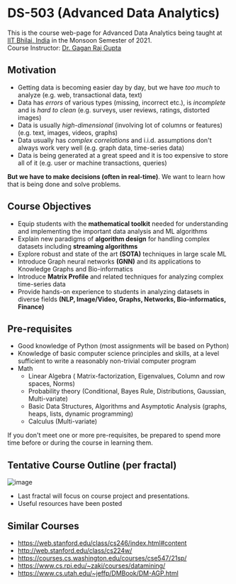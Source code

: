 # DS-503 (Advanced Data Analytics)

This is the course web-page for Advanced Data Analytics being taught at [IIT Bhilai, India](https://www.iitbhilai.ac.in/index.php) in the Monsoon Semester of 2021.
<br> Course Instructor: [Dr. Gagan Raj Gupta ](https://www.iitbhilai.ac.in/index.php?pid=gagan)

Motivation
----------

* Getting data is becoming easier day by day, but we have _too much_ to analyze (e.g. web, transactional data, text)
* Data has _errors_ of various types (missing, incorrect etc.), is _incomplete_ and is _hard to clean_ (e.g. surveys, user reviews, ratings, distorted images) 
* Data is usually _high-dimensional_ (involving lot of columns or features) (e.g. text, images, videos, graphs)
* Data usually has _complex correlations_ and i.i.d. assumptions don't always work very well (e.g. graph data, time-series data) 
* Data is being generated at a great speed and it is too expensive to store all of it (e.g. user or machine transactions, queries)

__But we have to make decisions (often in real-time)__. We want to learn how that is being done and solve problems.

Course Objectives
-----------------

* Equip students with the __mathematical toolkit__ needed for understanding and implementing the important data analysis and ML algorithms
* Explain new paradigms of __algorithm design__ for handling complex datasets including __streaming algorithms__
* Explore robust and state of the art __(SOTA)__ techniques in large scale ML
* Introduce Graph neural networks __(GNN)__ and its applications to Knowledge Graphs and Bio-informatics
* Introduce __Matrix Profile__ and related techniques for analyzing complex time-series data
* Provide hands-on experience to students in analyzing datasets in diverse fields __(NLP, Image/Video, Graphs, Networks, Bio-informatics, Finance)__


Pre-requisites
--------------
* Good knowledge of Python (most assignments will be based on Python)
* Knowledge of basic computer science principles and skills, at a level sufficient to write a reasonably non-trivial computer program 
* Math
  * Linear Algebra ( Matrix-factorization, Eigenvalues, Column and row spaces, Norms)
  * Probability theory (Conditional, Bayes Rule, Distributions, Gaussian, Multi-variate) 
  * Basic Data Structures, Algorithms and Asymptotic Analysis (graphs, heaps, lists, dynamic programming)
  * Calculus (Multi-variate)
  
If you don't meet one or more pre-requisites, be prepared to spend more time before or during the course in learning them.

Tentative Course Outline (per fractal)
--------------------------------------


![image](https://user-images.githubusercontent.com/79624301/125885925-07826a96-29d8-4833-aeb5-79bb29330acc.png)

* Last fractal will focus on course project and presentations.
* Useful resources have been posted 


Similar Courses
----------------
* https://web.stanford.edu/class/cs246/index.html#content
* http://web.stanford.edu/class/cs224w/
* https://courses.cs.washington.edu/courses/cse547/21sp/
* https://www.cs.rpi.edu/~zaki/courses/datamining/
* https://www.cs.utah.edu/~jeffp/DMBook/DM-AGP.html



